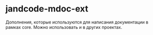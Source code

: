 

jandcode-mdoc-ext
=================

Дополнения, которые используются для написания документации в рамках core.
Можно использовать и в других проектах.

